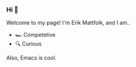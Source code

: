 ### Hi 👋

Welcome to my page! I'm Erik Mattfolk, and I am..

* 🏎️ Competetive
* 🔍 Curious

Also, Emacs is cool.

<!--
**EMattfolk/EMattfolk** is a ✨ _special_ ✨ repository because its `README.md` (this file) appears on your GitHub profile.

Here are some ideas to get you started:

- 🔭 I’m currently working on ...
- 🌱 I’m currently learning ...
- 👯 I’m looking to collaborate on ...
- 🤔 I’m looking for help with ...
- 💬 Ask me about ...
- 📫 How to reach me: ...
- 😄 Pronouns: ...
- ⚡ Fun fact: ...
-->
